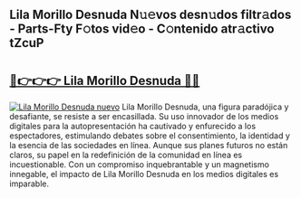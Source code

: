 ## Lila Morillo Desnuda N𝚞𝚎vos desn𝚞dos filtr𝚊dos - Parts-Fty F𝚘tos vid𝚎o - C𝚘ntenido atr𝚊ctivo tZcuP

# <h2><a href="http://mb0gu8.tromn.icu/?c=Lila+Morillo+Desnuda">🔗👉👉👉 Lila Morillo Desnuda 🔗🔗</a></h2>

[![Lila Morillo Desnuda nuevo](https://i.imgur.com/pEAQMta.gif)](http://mb0gu8.tromn.icu/?c=Lila+Morillo+Desnuda)
Lila Morillo Desnuda, una figura paradójica y desafiante, se resiste a ser encasillada. Su uso innovador de los medios digitales para la autopresentación ha cautivado y enfurecido a los espectadores, estimulando debates sobre el consentimiento, la identidad y la esencia de las sociedades en línea. Aunque sus planes futuros no están claros, su papel en la redefinición de la comunidad en línea es incuestionable. Con un compromiso inquebrantable y un magnetismo innegable, el impacto de Lila Morillo Desnuda en los medios digitales es imparable.
